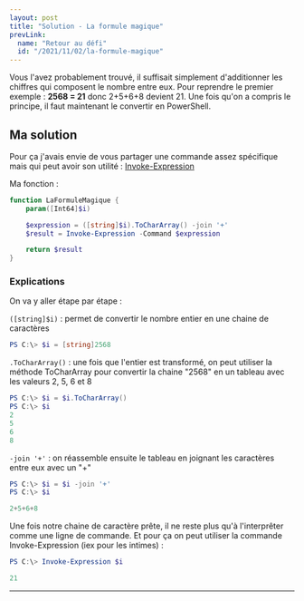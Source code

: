 ```yaml
---
layout: post
title: "Solution - La formule magique"
prevLink:
  name: "Retour au défi"
  id: "/2021/11/02/la-formule-magique"
---
```


Vous l'avez probablement trouvé, il suffisait simplement d'additionner les chiffres qui composent le nombre entre eux. Pour reprendre le premier exemple : **2568 = 21** donc 2+5+6+8 devient 21. Une fois qu'on a compris le principe, il faut maintenant le convertir en PowerShell. 

## Ma solution

Pour ça j'avais envie de vous partager une commande assez spécifique mais qui peut avoir son utilité : [Invoke-Expression](https://docs.microsoft.com/en-us/powershell/module/microsoft.powershell.utility/invoke-expression)

Ma fonction :

```powershell
function LaFormuleMagique {
    param([Int64]$i)

    $expression = ([string]$i).ToCharArray() -join '+'
    $result = Invoke-Expression -Command $expression

    return $result
}
```

### Explications

On va y aller étape par étape :

`([string]$i)` : permet de convertir le nombre entier en une chaine de caractères

```powershell
PS C:\> $i = [string]2568
```

`.ToCharArray()` : une fois que l'entier est transformé, on peut utiliser la méthode ToCharArray pour convertir la chaine "2568" en un tableau avec les valeurs 2, 5, 6 et 8

```powershell
PS C:\> $i = $i.ToCharArray()
PS C:\> $i
2
5
6
8
```

`-join '+'` : on réassemble ensuite le tableau en joignant les caractères entre eux avec un "+"

```powershell
PS C:\> $i = $i -join '+'
PS C:\> $i

2+5+6+8
```

Une fois notre chaine de caractère prête, il ne reste plus qu'à l'interprêter comme une ligne de commande. Et pour ça on peut utiliser la commande Invoke-Expression (iex pour les intimes) :

```powershell
PS C:\> Invoke-Expression $i

21
```

---